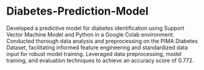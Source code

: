 # Diabetes-Prediction-Model
Developed a predictive model for diabetes identification using Support Vector Machine Model and Python in
a Google Colab environment.
Conducted thorough data analysis and preprocessing on the PIMA Diabetes Dataset, facilitating informed feature
engineering and standardized data input for robust model training.
Leveraged data preprocessing, model training, and evaluation techniques to achieve an accuracy score of 0.772.
